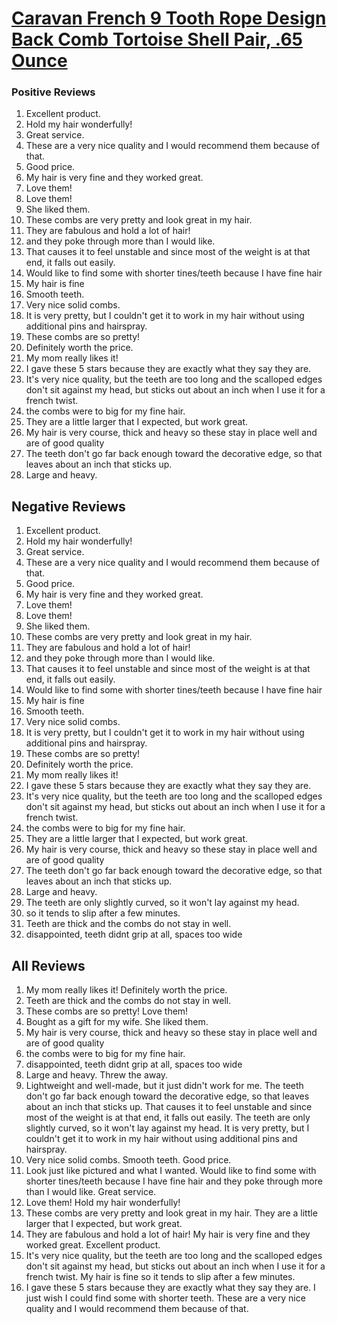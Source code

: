 # [Caravan French 9 Tooth Rope Design Back Comb Tortoise Shell Pair, .65 Ounce](https://products.checkmycream.com/products/Caravan-French-9-Tooth-Rope-Design-Back-Comb-Tortoise-Shell-Pair-.65-Ounce.html)

### Positive Reviews

<ol>
      <li>Excellent product.</li>
      <li>Hold my hair wonderfully!</li>
      <li>Great service.</li>
      <li>These are a very nice quality and I would recommend them because of that.</li>
      <li>Good price.</li>
      <li>My hair is very fine and they worked great.</li>
      <li>Love them!  </li>
      <li>Love them!</li>
      <li>She liked them.</li>
      <li>These combs are very pretty and look great in my hair.</li>
      <li>They are fabulous and hold a lot of hair!</li>
      <li>and they poke through more than I would like.</li>
      <li>That causes it to feel unstable and since most of the weight is at that end, it falls out easily.</li>
      <li>Would like to find some with shorter tines/teeth because I have fine hair</li>
      <li>My hair is fine</li>
      <li>Smooth teeth.  </li>
      <li>Very nice solid combs.</li>
      <li>It is very pretty, but I couldn&#x27;t get it to work in my hair without using additional pins and hairspray.</li>
      <li>These combs are so pretty!  </li>
      <li>Definitely worth the price.</li>
      <li>My mom really likes it!</li>
      <li>I gave these 5 stars because they are exactly what they say they are.</li>
      <li>It&#x27;s very nice quality, but the teeth are too long and the scalloped edges don&#x27;t sit against my head, but sticks out about an inch when I use it for a french twist.  </li>
      <li>the combs were to big for my fine hair.</li>
      <li>They are a little larger that I expected, but work great.</li>
      <li>My hair is very course, thick and heavy so these stay in place well and are of good quality</li>
      <li>The teeth don&#x27;t go far back enough toward the decorative edge, so that leaves about an inch that sticks up.</li>
      <li>Large and heavy.  </li>
</ol>


<h2>Negative Reviews</h2>
<ol>
<li> Excellent product.</li>
<li> Hold my hair wonderfully!</li>
<li> Great service.</li>
<li> These are a very nice quality and I would recommend them because of that.</li>
<li> Good price.</li>
<li> My hair is very fine and they worked great.</li>
<li> Love them!  </li>
<li> Love them!</li>
<li> She liked them.</li>
<li> These combs are very pretty and look great in my hair.</li>
<li> They are fabulous and hold a lot of hair!</li>
<li> and they poke through more than I would like.</li>
<li> That causes it to feel unstable and since most of the weight is at that end, it falls out easily.</li>
<li> Would like to find some with shorter tines/teeth because I have fine hair</li>
<li> My hair is fine</li>
<li> Smooth teeth.  </li>
<li> Very nice solid combs.</li>
<li> It is very pretty, but I couldn&#x27;t get it to work in my hair without using additional pins and hairspray.</li>
<li> These combs are so pretty!  </li>
<li> Definitely worth the price.</li>
<li> My mom really likes it!</li>
<li> I gave these 5 stars because they are exactly what they say they are.</li>
<li> It&#x27;s very nice quality, but the teeth are too long and the scalloped edges don&#x27;t sit against my head, but sticks out about an inch when I use it for a french twist.  </li>
<li> the combs were to big for my fine hair.</li>
<li> They are a little larger that I expected, but work great.</li>
<li> My hair is very course, thick and heavy so these stay in place well and are of good quality</li>
<li> The teeth don&#x27;t go far back enough toward the decorative edge, so that leaves about an inch that sticks up.</li>
<li> Large and heavy.  </li>
<li> The teeth are only slightly curved, so it won&#x27;t lay against my head.</li>
<li> so it tends to slip after a few minutes.</li>
<li> Teeth are thick and the combs do not stay in well.</li>
<li> disappointed, teeth didnt grip at all, spaces too wide</li>
</ol>

<h2>All Reviews</h2>

<ol>
    <li> My mom really likes it! Definitely worth the price.</li>
    <li> Teeth are thick and the combs do not stay in well.</li>
    <li> These combs are so pretty!  Love them!</li>
    <li> Bought as a gift for my wife.  She liked them.</li>
    <li> My hair is very course, thick and heavy so these stay in place well and are of good quality</li>
    <li> the combs were to big for my fine hair.</li>
    <li> disappointed, teeth didnt grip at all, spaces too wide</li>
    <li> Large and heavy.  Threw the away.</li>
    <li> Lightweight and well-made, but it just didn&#x27;t work for me. The teeth don&#x27;t go far back enough toward the decorative edge, so that leaves about an inch that sticks up. That causes it to feel unstable and since most of the weight is at that end, it falls out easily. The teeth are only slightly curved, so it won&#x27;t lay against my head. It is very pretty, but I couldn&#x27;t get it to work in my hair without using additional pins and hairspray.</li>
    <li> Very nice solid combs. Smooth teeth.  Good price.</li>
    <li> Look just like pictured and what I wanted. Would like to find some with shorter tines/teeth because I have fine hair and they poke through more than I would like. Great service.</li>
    <li> Love them!  Hold my hair wonderfully!</li>
    <li> These combs are very pretty and look great in my hair. They are a little larger that I expected, but work great.</li>
    <li> They are fabulous and hold a lot of hair! My hair is very fine and they worked great. Excellent product.</li>
    <li> It&#x27;s very nice quality, but the teeth are too long and the scalloped edges don&#x27;t sit against my head, but sticks out about an inch when I use it for a french twist.  My hair is fine so it tends to slip after a few minutes.</li>
    <li> I gave these 5 stars because they are exactly what they say they are. I just wish I could find some with shorter teeth. These are a very nice quality and I would recommend them because of that.</li>
</ol>




